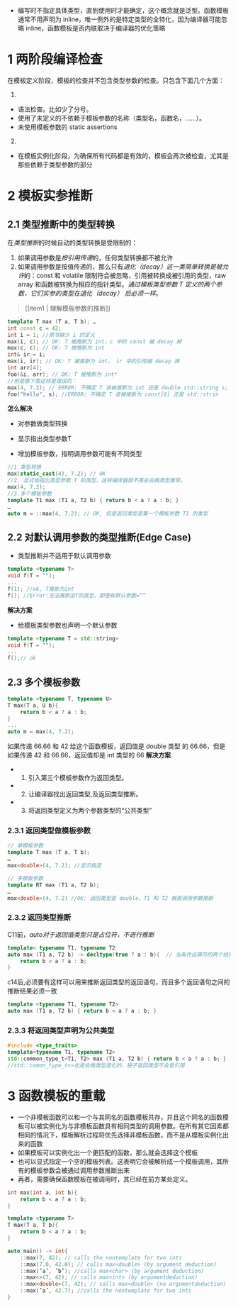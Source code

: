 -  编写时不指定具体类型，直到使用时才能确定，这个概念就是泛型。函数模板通常不用声明为 inline，唯一例外的是特定类型的全特化，因为编译器可能忽略 inline，函数模板是否内联取决于编译器的优化策略


# 1 两阶段编译检查


在模板定义阶段，模板的检查并不包含类型参数的检查。只包含下面几个方面：

1. 
- 语法检查。比如少了分号。
- 使用了未定义的不依赖于模板参数的名称（类型名，函数名，......）。
- 未使用模板参数的 static assertions
2. 
- 在模板实例化阶段，为确保所有代码都是有效的，模板会再次被检查，尤其是那些依赖于类型参数的部分


# 2 模板实参推断


## 2.1 类型推断中的类型转换
在*类型推断*的时候自动的类型转换是受限制的：
1. 如果调用参数是*按引用传递*的，任何类型转换都不被允许
2. 如果调用参数是按值传递的，那么只有*退化（decay）这一类简单转换是被允许*的：const 和 volatile 限制符会被忽略，引用被转换成被引用的类型，raw array 和函数被转换为相应的指针类型。*通过模板类型参数 T 定义的两个参数，它们实参的类型在退化（decay） 后必须一样*。
> [[item1 | 理解模板参数的推断]]
``` cpp
template T max (T a, T b); …
int const c = 42; 
int i = 1; //原书缺少 i 的定义 
max(i, c); // OK: T 被推断为 int，c 中的 const 被 decay 掉 
max(c, c); // OK: T 被推断为 int 
int& ir = i;
max(i, ir); // OK: T 被推断为 int， ir 中的引用被 decay 掉 
int arr[4]; 
foo(&i, arr); // OK: T 被推断为 int* 
//但是像下面这样是错误的： 
max(4, 7.2); // ERROR: 不确定 T 该被推断为 int 还是 double std::string s; 
foo("hello", s); //ERROR: 不确定 T 该被推断为 const[6] 还是 std::strin
```


**怎么解决**
- 对参数做类型转换

-  显示指出类型参数T

-  增加模板参数，指明调用参数可能有不同类型
```cpp
//1.类型转换
max(static_cast(4), 7.2); // OK 
//2. 显式地指出类型参数 T 的类型，这样编译器就不再会去做类型推导。
max(4, 7.2); 
//3.多个模板参数
template T1 max (T1 a, T2 b) { return b < a ? a : b; }
… 
auto m = ::max(4, 7.2); // OK, 但是返回类型是第一个模板参数 T1 的类型
```

## 2.2 对默认调用参数的类型推断(Edge Case)

- 类型推断并不适用于默认调用参数

```cpp
template <typename T>
void f(T = "");
...
f(1); //ok, T推断为int
f(); //Error:无法推断出T的类型，即使有默认参数=“”
```

**解决方案**

- 给模板类型参数也声明一个默认参数
```cpp
template <typename T = std::string>
void f(T = "");
...
f();// ok
```


## 2.3 多个模板参数


```cpp
template <typename T, typename U>
T max(T a, U b){
	return b < a ? a : b;
}
...
auto m = max(4, 7.2);
```

如果传递 66.66 和 42 给这个函数模板，返回值是 double 类型 的 66.66，但是如果传递 42 和 66.66，返回值却是 int 类型的 66 
**解决方案**
- 1. 引入第三个模板参数作为返回类型。 
- 2. 让编译器找出返回类型,及返回类型推断。
- 3. 将返回类型定义为两个参数类型的“公共类型”

### 2.3.1 返回类型做模板参数

```cpp
// 单模板参数
template T max (T a, T b); 
… 
max<double>(4, 7.2); //显示指定
```

```cpp
// 多模板参数
template RT max (T1 a, T2 b); 
…
max<double>(4, 7.2) //OK: 返回类型是 double，T1 和 T2 根据调用参数推断

```

### 2.3.2 返回类型推断

C11前，*auto对于返回值类型只是占位符，不进行推断*
```cpp
template< typename T1, typename T2 
auto max (T1 a, T2 b) -> decltype(true ? a : b){  // 当条件运算符的两个结果表达式具有不同的类型时，根据类型转换规则进行隐式类型转换，以确保结果表达式具有相同的类型
	return b < a ? a : b;
}
```
c14后,必须要有这样可以用来推断返回类型的返回语句，而且多个返回语句之间的推断结果必须一致
```cpp
template <typename T1, typename T2>
auto max (T1 a, T2 b) { return b < a ? a : b; }
```


### 2.3.3 将返回类型声明为公共类型

```cpp
#include <type_traits>
template<typename T1, typename T2>
std::common_type_t<T1, T2> max (T1 a, T2 b) { return b < a ? a : b; }
//std::comon_type_t<>也是会做类型退化的，银子返回类型不会是引用
```


# 3 函数模板的重载
- 一个非模板函数可以和一个与其同名的函数模板共存，并且这个同名的函数模板可以被实例化为与非模板函数具有相同类型的调用参数。在所有其它因素都相同的情况下，模板解析过程将优先选择非模板函数，而不是从模板实例化出来的函数
- 如果模板可以实例化出一个更匹配的函数，那么就会选择这个模板
- 也可以显式指定一个空的模板列表。这表明它会被解析成一个模板调用，其所有的模板参数会被通过调用参数推断出来
- 再者，需要确保函数模板在被调用时，其已经在前方某处定义。
```c++
int max(int a, int b){
	return b < a ? a : b;
}

template <typename T>
T max(T a, T b){
	return b < a ? a : b;
}

auto main() -> int{
	::max(7, 42); // calls the nontemplate for two ints
	::max(7.0, 42.0); // calls max<double> (by argument deduction)
	::max(’a’, ’b’); //calls max<char> (by argument deduction)
	::max<>(7, 42); // calls max<int> (by argumentdeduction)
	::max<double>(7, 42); // calls max<double> (no argumentdeduction)
	::max(’a’, 42.7); //calls the nontemplate for two ints
}
```